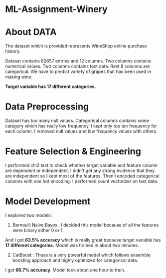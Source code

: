 # ML-Assignment-Winery

# About DATA
The dataset which is provided represents WineShop online purchase history.

Dataset contains 82657 entries and 12 columns. Two columns contains numerical values. Two columns contains text data. Rest 8 columns are categorical. We have to predict variety of grapes that has been used in making wine.

<b>Target variable has 17 different categories.</b>

# Data Preprocessing
Dataset has too many null values. Categorical columns contains some category which has really low frequency.
I kept only top ten frequency for each column. I removed null values and low frequency values with others.

# Feature Selection & Engineering
I performed chi2 test to check whether target variable and feature column are dependent or independent. I didn't get any strong evidence that they are independent so I kept most of the features. Then I encoded categorical columns with one hot encoding. I performed count vectorizer on text data.

# Model Development
I explored two models:

1) Bernoulli Naive Bayes :
I decided this model because of all the features were binary either 0 or 1. 

And I got <b>63.5% accuracy</b> which is really great because target variable has <b>17 different categories.</b> Model was trained in about two minutes.

2) CatBoost :
These is a very powerful model which follows ensemble boosting approach and highly optimized for categorical data. 

I got <b>66.7% accuracy</b>. Model took about one hour to train.
